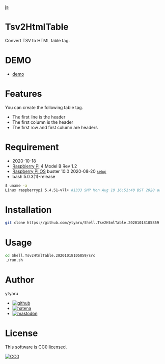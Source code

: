 [ja](./README.ja.md)

# Tsv2HtmlTable

Convert TSV to HTML table tag.

# DEMO

* [demo](https://ytyaru.github.io/Shell.Tsv2HtmlTable.20201018105859/)

# Features

You can create the following table tag.

* The first line is the header
* The first column is the header
* The first row and first column are headers

# Requirement

* <time datetime="2020-10-18T10:58:38+0900">2020-10-18</time>
* [Raspbierry Pi](https://ja.wikipedia.org/wiki/Raspberry_Pi) 4 Model B Rev 1.2
* [Raspberry Pi OS](https://ja.wikipedia.org/wiki/Raspbian) buster 10.0 2020-08-20 <small>[setup](http://ytyaru.hatenablog.com/entry/2020/10/06/111111)</small>
* bash 5.0.3(1)-release

```sh
$ uname -a
Linux raspberrypi 5.4.51-v7l+ #1333 SMP Mon Aug 10 16:51:40 BST 2020 armv7l GNU/Linux
```

# Installation

```sh
git clone https://github.com/ytyaru/Shell.Tsv2HtmlTable.20201018105859
```

# Usage

```sh
cd Shell.Tsv2HtmlTable.20201018105859/src
./run.sh
```

# Author

ytyaru

* [![github](http://www.google.com/s2/favicons?domain=github.com)](https://github.com/ytyaru "github")
* [![hatena](http://www.google.com/s2/favicons?domain=www.hatena.ne.jp)](http://ytyaru.hatenablog.com/ytyaru "hatena")
* [![mastodon](http://www.google.com/s2/favicons?domain=mstdn.jp)](https://mstdn.jp/web/accounts/233143 "mastdon")

# License

This software is CC0 licensed.

[![CC0](http://i.creativecommons.org/p/zero/1.0/88x31.png "CC0")](http://creativecommons.org/publicdomain/zero/1.0/deed.en)

